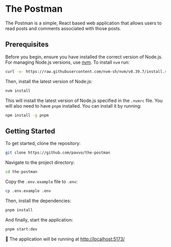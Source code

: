 # The Postman

The Postman is a simple, React based web application that allows users to read posts and comments associated with those posts.

## Prerequisites

Before you begin, ensure you have installed the correct version of Node.js. For managing Node.js versions, use [nvm](https://github.com/nvm-sh/nvm). To install `nvm` run:

```bash
curl -o- https://raw.githubusercontent.com/nvm-sh/nvm/v0.39.7/install.sh | bash
```

Then, install the latest version of Node.js:

```bash
nvm install
```

This will install the latest version of Node.js specified in the `.nvmrc` file. You will also need to have `pnpm` installed. You can install it by running:

```bash
npm install -g pnpm
```

## Getting Started

To get started, clone the repository:

```bash
git clone https://github.com/pavvo/the-postman
```

Navigate to the project directory:

```bash
cd the-postman
```

Copy the `.env.example` file to `.env`:

```bash
cp .env.example .env
```

Then, install the dependencies:

```bash
pnpm install
```

And finally, start the application:

```bash
pnpm start:dev
```

🚀 The application will be running at [http://localhost:5173/](http://localhost:5173)
